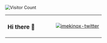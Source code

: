 ![Visitor Count](https://profile-counter.glitch.me/imekinox/count.svg)

<table>
<tr>
<td width="50%">
  
### Hi there 👋
  
</td>
<td width="50%">
  
[![imekinox-twitter](https://github-readme-twitter.gazf.vercel.app/api?id=imekinox&layout=wide)](https://twitter.com/imekinox)
  
</td>
</tr>
</table>
<!--
**imekinox/imekinox** is a ✨ _special_ ✨ repository because its `README.md` (this file) appears on your GitHub profile.

Here are some ideas to get you started:

- 🔭 I’m currently working on ...
- 🌱 I’m currently learning ...
- 👯 I’m looking to collaborate on ...
- 🤔 I’m looking for help with ...
- 💬 Ask me about ...
- 📫 How to reach me: ...
- 😄 Pronouns: ...
- ⚡ Fun fact: ...
-->

